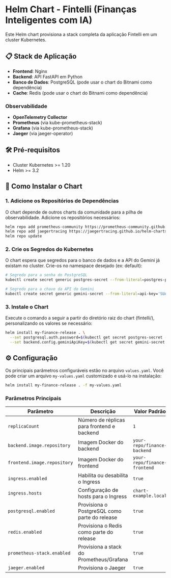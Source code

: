 # Helm Chart - Fintelli (Finanças Inteligentes com IA)

Este Helm chart provisiona a stack completa da aplicação Fintelli em um cluster Kubernetes.

## 📋 Stack de Aplicação

- **Frontend**: Nginx
- **Backend**: API FastAPI em Python
- **Banco de Dados**: PostgreSQL (pode usar o chart do Bitnami como dependência)
- **Cache**: Redis (pode usar o chart do Bitnami como dependência)

### Observabilidade

- **OpenTelemetry Collector**
- **Prometheus** (via kube-prometheus-stack)
- **Grafana** (via kube-prometheus-stack)
- **Jaeger** (via jaeger-operator)

## 🛠️ Pré-requisitos

- Cluster Kubernetes >= 1.20
- Helm >= 3.2

## 🚀 Como Instalar o Chart

### 1. Adicione os Repositórios de Dependências

O chart depende de outros charts da comunidade para a pilha de observabilidade. Adicione os repositórios necessários:

```bash
helm repo add prometheus-community https://prometheus-community.github.io/helm-charts
helm repo add jaegertracing https://jaegertracing.github.io/helm-charts
helm repo update
```

### 2. Crie os Segredos do Kubernetes

O chart espera que segredos para o banco de dados e a API do Gemini já existam no cluster. Crie-os no namespace desejado (ex: default):

```bash
# Segredo para a senha do PostgreSQL
kubectl create secret generic postgres-secret --from-literal=postgres-password='your_strong_password'

# Segredo para a chave da API do Gemini
kubectl create secret generic gemini-secret --from-literal=api-key='SUA_CHAVE_API_AQUI'
```

### 3. Instale o Chart

Execute o comando a seguir a partir do diretório raiz do chart (fintelli/), personalizando os valores se necessário:

```bash
helm install my-finance-release . \
  --set postgresql.auth.password=$(kubectl get secret postgres-secret -o jsonpath='{.data.postgres-password}' | base64 --decode) \
  --set backend.config.geminiApiKey=$(kubectl get secret gemini-secret -o jsonpath='{.data.api-key}' | base64 --decode)
```

## ⚙️ Configuração

Os principais parâmetros configuráveis estão no arquivo `values.yaml`. Você pode criar um arquivo `my-values.yaml` customizado e usá-lo na instalação:

```bash
helm install my-finance-release . -f my-values.yaml
```

### Parâmetros Principais

| Parâmetro                   | Descrição                                     | Valor Padrão                 |
| --------------------------- | --------------------------------------------- | ---------------------------- |
| `replicaCount`              | Número de réplicas para frontend e backend    | `1`                          |
| `backend.image.repository`  | Imagem Docker do backend                      | `your-repo/finance-backend`  |
| `frontend.image.repository` | Imagem Docker do frontend                     | `your-repo/finance-frontend` |
| `ingress.enabled`           | Habilita ou desabilita o Ingress              | `true`                       |
| `ingress.hosts`             | Configuração de hosts para o Ingress          | `chart-example.local`        |
| `postgresql.enabled`        | Provisiona o PostgreSQL como parte do release | `true`                       |
| `redis.enabled`             | Provisiona o Redis como parte do release      | `true`                       |
| `prometheus-stack.enabled`  | Provisiona a stack do Prometheus/Grafana      | `true`                       |
| `jaeger.enabled`            | Provisiona o Jaeger                           | `true`                       |

